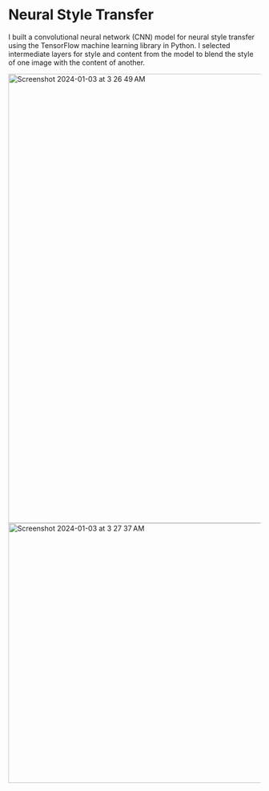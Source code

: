 # Neural Style Transfer

I built a convolutional neural network (CNN) model for neural style transfer using the TensorFlow machine learning library in Python. I selected intermediate layers for style and content from the model to blend the style of one image with the content of another.

<img width="897" alt="Screenshot 2024-01-03 at 3 26 49 AM" src="https://github.com/caseyhild/Neural-Style-Transfer/assets/44584719/d0af474c-65ba-4be9-bed5-b8e84dd423f6">
<img width="519" alt="Screenshot 2024-01-03 at 3 27 37 AM" src="https://github.com/caseyhild/Neural-Style-Transfer/assets/44584719/7dc25b19-ff59-48a3-a52f-f2defc44dabf">
